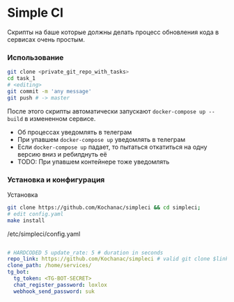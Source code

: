 # Simple CI

Скрипты на баше которые должны делать процесс обновления кода в сервисах очень простым. 

### Использование

```bash
git clone <private_git_repo_with_tasks>
cd task_1
# <editing>
git commit -m 'any message'
git push # -> master
```

После этого скрипты автоматически запускают `docker-compose up --build` в измененном сервисе.
- Об процессах уведомлять в телеграм
- При упавшем `docker-compose up` уведомлять в телеграм
- Если `docker-compose up` падает, то пытаться откатиться на одну версию вниз и ребилднуть её
- TODO: При упавшем контейнере тоже уведомлять

### Установка и конфигурация

Установка
```bash
git clone https://github.com/Kochanac/simpleci && cd simpleci;
# edit config.yaml
make install
```

/etc/simpleci/config.yaml
```yaml

# HARDCODED 5 update_rate: 5 # duration in seconds
repo_link: https://github.com/Kochanac/simpleci # valid git clone $link link
clone_path: /home/services/
tg_bot:
  tg_token: <TG-BOT-SECRET>
  chat_register_password: loxlox
  webhook_send_password: suk

```
